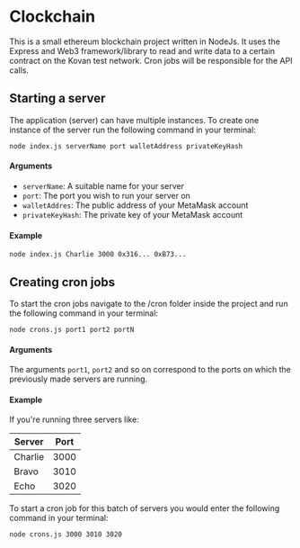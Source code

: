 # Clockchain

This is a small ethereum blockchain project written in NodeJs. It uses the Express and Web3 framework/library to read and write data to a certain contract on the Kovan test network. Cron jobs will be responsible for the API calls.

## Starting a server

The application (server) can have multiple instances.
To create one instance of the server run the following command in your terminal:

```
node index.js serverName port walletAddress privateKeyHash
```

#### Arguments

* `serverName`: A suitable name for your server
* `port`: The port you wish to run your server on
* `walletAddres`: The public address of your MetaMask account
* `privateKeyHash`: The private key of your MetaMask account

#### Example

```
node index.js Charlie 3000 0x316... 0xB73...
```

## Creating cron jobs

To start the cron jobs navigate to the /cron folder inside the project and run the following command in your terminal:

```
node crons.js port1 port2 portN
```

#### Arguments

The arguments `port1`, `port2` and so on correspond to the ports on which the previously made servers are running.

#### Example

If you're running three servers like:

Server | Port
------ | ----
Charlie | 3000
Bravo | 3010
Echo | 3020

To start a cron job for this batch of servers you would enter the following command in your terminal:

```
node crons.js 3000 3010 3020
```
